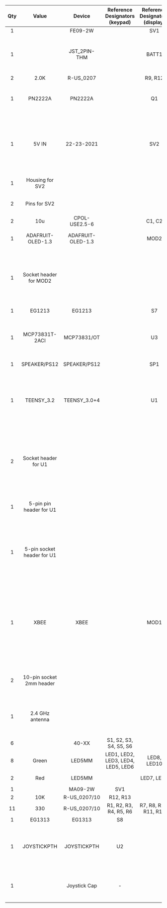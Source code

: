 **Qty**|**Value**|**Device**|**Reference Designators (keypad)**|**Reference Designators (display)**|**Digikey part number**|**Other source**|**Notes**
:-----:|:-----:|:-----:|:-----:|:-----:|:-----:|:-----:|:-----:
1| |FE09-2W| |SV1|S5562-ND| | 
1| |JST\_2PIN-THM| |BATT1|455-1704-ND| |Only needed if you're using a LiPo battery
2|2.0K|R-US\_0207| |R9, R12|2.0KQBK-ND| | 
1|PN2222A|PN2222A| |Q1|PN2222AD26ZCT-ND| |Can also be a 2N3904 if you have that
1|5V IN|22-23-2021| |SV2|S9407-ND| |You can also just solder wires to this. Not needed if using a LiPo battery.
1|Housing for SV2| | | |S9435-ND| |Only needed for SV2
2|Pins for SV2| | | |S9473CT-ND| |Only needed for SV2
2|10u|CPOL-USE2.5-6| |C1, C2|P5134-ND| | 
1|ADAFRUIT-OLED-1.3|ADAFRUIT-OLED-1.3| |MOD2|1528-1512-ND|https://www.adafruit.com/product/938|Includes 8-pin pin header
1|Socket header for MOD2| | | |S7006-ND| |Also can get a longer header, cut in pieces, and use for this and U1
1|EG1213|EG1213| |S7|EG1906-ND| | 
1|MCP73831T-2ACI|MCP73831/OT| |U3|MCP73831T-2ACI/OTCT-ND| |Only needed if you want to charge the battery with the board
1|SPEAKER/PS12|SPEAKER/PS12| |SP1|445-2525-1-ND|https://www.adafruit.com/product/160| 
1|TEENSY\_3.2|TEENSY\_3.0+4| |U1|1528-2385-ND|https://www.pjrc.com/store/teensy32.html|Needs to be a Teensy 3.2 - 3.3V regulator on earlier versions isn't powerful enough
2|Socket header for U1| | | |S7012-ND| |Also can get a longer header, cut in pieces, and use for this and MOD2
1|5-pin pin header for U1| | | |S1011EC-05-ND| |Also can cut a piece of a longer header
1|5-pin socket header for U1| | | |S6103-ND| |Also can get a longer header, cut in pieces, and use for this and MOD2
1|XBEE|XBEE| |MOD1|602-1560-ND|https://www.adafruit.com/product/968|Also needs 2 10-pin 2mm headers and an antenna (below). For more range, use 602-1558-ND instead
2|10-pin socket 2mm header| | | |1528-1392-ND|https://www.adafruit.com/product/366|For Xbee. Come as a pair - only order one pair!
1|2.4 GHz antenna| | | |A24-HASM-450-ND|https://www.adafruit.com/product/944|For Xbee. Only needed if using the RP-SMA Xbee
6| |40-XX|S1, S2, S3, S4, S5, S6| |SW412-ND| | 
8|Green|LED5MM|LED1, LED2, LED3, LED4, LED5, LED6|LED8, LED10|C503B-GAN-CC0D0891-ND| | 
2|Red|LED5MM| |LED7, LED9|C503B-RCN-CX0Y0AA1-ND| | 
1| |MA09-2W|SV1| |S2112EC-09-ND| | 
2|10K|R-US\_0207/10|R12, R13| |10KQBK-ND| | 
11|330|R-US\_0207/10|R1, R2, R3, R4, R5, R6|R7, R8, R10, R11, R13|330QBK-ND| | 
1|EG1313|EG1313|S8| |EG2485-ND| | 
1|JOYSTICKPTH|JOYSTICKPTH|U2| |1568-1526-ND|https://www.aliexpress.com/item/3D-Analog-Joystick-Stick-Sensor-Repair-Parts-For-Microsoft-For-Xbox-360-For-PS2-Controller-Joystick/32744295312.html?spm=2114.search0104.3.10.YIwqqZ&ws\_ab\_test=searchweb0\_0,searchweb201602\_1\_10152\_10065\_10151\_10344\_10068\_10130\_10345\_10342\_10547\_10343\_10340\_10341\_10548\_10541\_10084\_10083\_10139\_10307\_10178\_10060\_10155\_5640011\_10154\_5370011\_10056\_10055\_10539\_10538\_10537\_10312\_10536\_10059\_10313\_10314\_10534\_10533\_100031\_10103\_10073\_10102\_5720011\_10142\_10107,searchweb201603\_1,ppcSwitch\_5&btsid=da10db06-a55d-4e19-ba11-507ed7700f7d&algo\_expid=3cc89f35-19bb-4318-881e-d405c70ba0de-1&algo\_pvid=3cc89f35-19bb-4318-881e-d405c70ba0de|Much cheaper from Aliexpress. Also need joystick cap.
1| |Joystick Cap|-| |-|https://www.aliexpress.com/item/High-Quality-Analog-3D-Thumb-Sticks-Joystick-Thumbstick-Mushroom-Cap-Cover-For-PS2-Controller-Thumb-Grips/32763331342.html?spm=2114.search0104.3.73.LJbVnk&ws\_ab\_test=searchweb0\_0,searchweb201602\_1\_10152\_10065\_10151\_10344\_10068\_10130\_10345\_10342\_10547\_10343\_10340\_10341\_10548\_10541\_10084\_10083\_10139\_10307\_10178\_10060\_10155\_5640011\_10154\_5370011\_10056\_10055\_10539\_10538\_10537\_10312\_10536\_10059\_10313\_10314\_10534\_10533\_100031\_10103\_10073\_10102\_5720011\_10142\_10107,searchweb201603\_1,ppcSwitch\_5&btsid=9a0e423b-ad57-4341-9268-c438ec8125bd&algo\_expid=6906629b-d6ff-4fad-8999-3167be9cbc5a-9&algo\_pvid=6906629b-d6ff-4fad-8999-3167be9cbc5a|Not needed if Joystick includes one